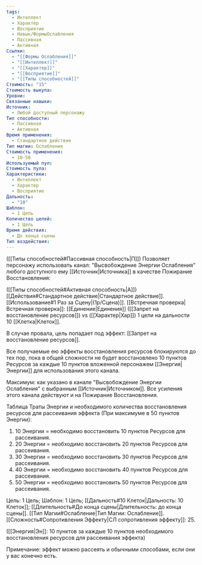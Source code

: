 ```yaml
---
tags:
  - Интеллект
  - Характер
  - Восприятие
  - Навык/ФормыОслабления
  - Пассивная
  - Активная
Ссылки:
  - "[[Формы Ослабления]]"
  - "[[Интеллект]]"
  - "[[Характер]]"
  - "[[Восприятие]]"
  - "[[Типы способностей]]"
Стоимость: "15"
Стоимость выкупа: 
Уровни: 
Связанные навыки: 
Источник:
  - Любой доступный персонажу
Тип способности:
  - Пассивная
  - Активная
Время применения:
  - Стандартное действие
Тип магии: Ослабление
Стоимость применения:
  - 10-50
Используемый пул: 
Стоимость пула: 
Характеристики:
  - Интеллект
  - Характер
  - Восприятие
Дальность:
  - "10"
Шаблон:
  - 1 Цель
Количество целей:
  - 1 Цель
Время действия:
  - До конца сцены
Тип воздействия:
---
```

([[Типы способностей#Пассивная способность|П]]) Позволяет персонажу использовать канал: "Высвобождение Энергии Ослабления" любого доступного ему [[Источник|Источника]] в качестве Пожирание Восстановления:

([[Типы способностей#Активная способность|А]]) [[Действия#Стандартное действие|Стандартное действие]]. [[Использование#1 Раз за Сцену|(1р/Сцена)]]. [[Встречная проверка|Встречная проверка]]: [[Единение|Единения]] ([[Запрет на восстановление ресурсов]]) vs ([[Характер|Хар]]) 1 цели на дальности 10 [[Клетка|Клеток]].

В случае провала, цель попадает под эффект: [[Запрет на восстановление ресурсов]].

Все получаемые ею эффекты восстановления ресурсов блокируются до тех пор, пока в общей сложности не будет восстановлено 10 пунктов Ресурсов за каждые 10 пунктов вложенной персонажем [[Энергия|Энергии]] для использования этого канала.
 
Максимум: как указано в канале "Высвобождение Энергии Ослабления" с выбранным [[Источник|Источником]]. Все усиления этого канала действуют и на Пожирание Восстановления.

Таблица Траты Энергии и необходимого количества восстановления ресурсов для рассеивания эффекта
(При максимуме в 50 пунктов Энергии):

1. 10 Энергии = необходимо восстановить 10 пунктов Ресурсов для рассеивания. 
2. 20 Энергии = необходимо восстановить 20 пунктов Ресурсов для рассеивания.
3. 30 Энергии = необходимо восстановить 30 пунктов Ресурсов для рассеивания.
4. 40 Энергии = необходимо восстановить 40 пунктов Ресурсов для рассеивания.
5. 50 Энергии = необходимо восстановить 50 пунктов Ресурсов для рассеивания.

Цель: 1 Цель; Шаблон: 1 Цель; [[Дальность#10 Клеток|Дальность: 10 Клеток]]; [[Длительность#До конца сцены|Длительность: до конца сцены]]. [[Тип Магии#Ослабление|Тип Магии: Ослабление]]. [[Сложность#Cопротивления Эффекту|СЛ сопротивления эффекту]]: 25.

([[Энергия|Эн]]: 10 пунктов за каждые 10 пунктов необходимого восстановления ресурсов для рассеивания эффекта)

Примечание: эффект можно рассеять и обычными способами, если они у вас конечно есть. 